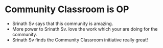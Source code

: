 # Community Classroom is OP

- Srinath Sv says that this community is amazing.
- More power to Srinath Sv. love the work which your are doing for the community.
- Srinath Sv finds the Community Classroom initiative really great!
